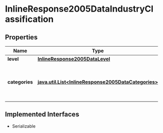 

# InlineResponse2005DataIndustryClassification


## Properties

Name | Type | Description | Notes
------------ | ------------- | ------------- | -------------
**level** | [**InlineResponse2005DataLevel**](InlineResponse2005DataLevel.md) |  |  [optional]
**categories** | [**java.util.List&lt;InlineResponse2005DataCategories&gt;**](InlineResponse2005DataCategories.md) | List of categories for the given level of the industry classification. |  [optional]


## Implemented Interfaces

* Serializable


